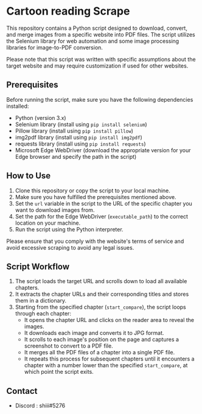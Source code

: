 # Cartoon reading Scrape

This repository contains a Python script designed to download, convert, and merge images from a specific website into PDF files. The script utilizes the Selenium library for web automation and some image processing libraries for image-to-PDF conversion.

Please note that this script was written with specific assumptions about the target website and may require customization if used for other websites.

## Prerequisites

Before running the script, make sure you have the following dependencies installed:

- Python (version 3.x)
- Selenium library (install using `pip install selenium`)
- Pillow library (install using `pip install pillow`)
- img2pdf library (install using `pip install img2pdf`)
- requests library (install using `pip install requests`)
- Microsoft Edge WebDriver (download the appropriate version for your Edge browser and specify the path in the script)

## How to Use

1. Clone this repository or copy the script to your local machine.
2. Make sure you have fulfilled the prerequisites mentioned above.
3. Set the `url` variable in the script to the URL of the specific chapter you want to download images from.
4. Set the path for the Edge WebDriver (`executable_path`) to the correct location on your machine.
5. Run the script using the Python interpreter.

Please ensure that you comply with the website's terms of service and avoid excessive scraping to avoid any legal issues.

## Script Workflow

1. The script loads the target URL and scrolls down to load all available chapters.
2. It extracts the chapter URLs and their corresponding titles and stores them in a dictionary.
3. Starting from the specified chapter (`start_compare`), the script loops through each chapter:
   - It opens the chapter URL and clicks on the reader area to reveal the images.
   - It downloads each image and converts it to JPG format.
   - It scrolls to each image's position on the page and captures a screenshot to convert to a PDF file.
   - It merges all the PDF files of a chapter into a single PDF file.
   - It repeats this process for subsequent chapters until it encounters a chapter with a number lower than the specified `start_compare`, at which point the script exits.


## Contact
- Discord : shiii#5276
